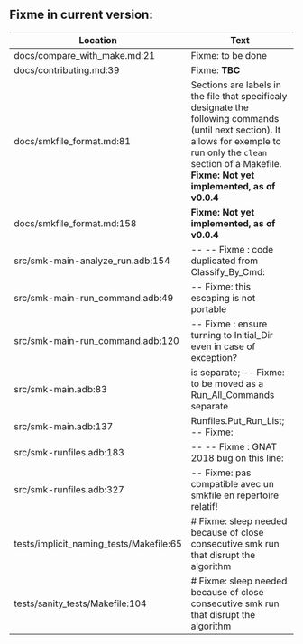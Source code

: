 Fixme in current version:
-------------------------

Location | Text
---------|-----
docs/compare_with_make.md:21|Fixme: to be done
docs/contributing.md:39|Fixme: **TBC**
docs/smkfile_format.md:81|Sections are labels in the file that specificaly designate the following commands (until next section). It allows for exemple to run only the `clean` section of a Makefile. **Fixme: Not yet implemented, as of v0.0.4**  
docs/smkfile_format.md:158|   **Fixme: Not yet implemented, as of v0.0.4**
src/smk-main-analyze_run.adb:154|--                 -- Fixme : code duplicated from Classify_By_Cmd:
src/smk-main-run_command.adb:49|      -- Fixme: this escaping is not portable
src/smk-main-run_command.adb:120|      -- Fixme : ensure turning to Initial_Dir even in case of exception?
src/smk-main.adb:83|   is separate; -- Fixme: to be moved as a Run_All_Commands separate
src/smk-main.adb:137|         Runfiles.Put_Run_List; -- Fixme:
src/smk-runfiles.adb:183|--                 -- Fixme : GNAT 2018 bug on this line:
src/smk-runfiles.adb:327|            -- Fixme: pas compatible avec un smkfile en répertoire relatif!
tests/implicit_naming_tests/Makefile:65|	# Fixme: sleep needed because of close consecutive smk run that disrupt the algorithm
tests/sanity_tests/Makefile:104|	# Fixme: sleep needed because of close consecutive smk run that disrupt the algorithm
